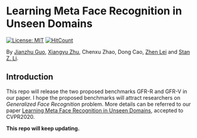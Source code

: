 # Learning Meta Face Recognition in Unseen Domains

[![License: MIT](https://img.shields.io/badge/License-MIT-yellow.svg)](LICENSE)
[![HitCount](http://hits.dwyl.io/cleardusk/MFR.svg)](http://hits.dwyl.io/cleardusk/MFR)

By [Jianzhu Guo](https://me.guojianzhu.com), [Xiangyu Zhu](http://www.cbsr.ia.ac.cn/users/xiangyuzhu/), Chenxu Zhao, Dong Cao, [Zhen Lei](http://www.cbsr.ia.ac.cn/users/zlei/) and [Stan Z. Li](http://www.cbsr.ia.ac.cn/users/szli/).

## Introduction

This repo will release the two proposed benchmarks GFR-R and GFR-V in our paper. I hope the proposed benchmarks will attract researchers on _Generalized Face Recognition_ problem. More details can be referred to our paper [Learning Meta Face Recognition in Unseen Domains](https://arxiv.org/pdf/2003.07733.pdf), accepted to CVPR2020.


**This repo will keep updating.**
